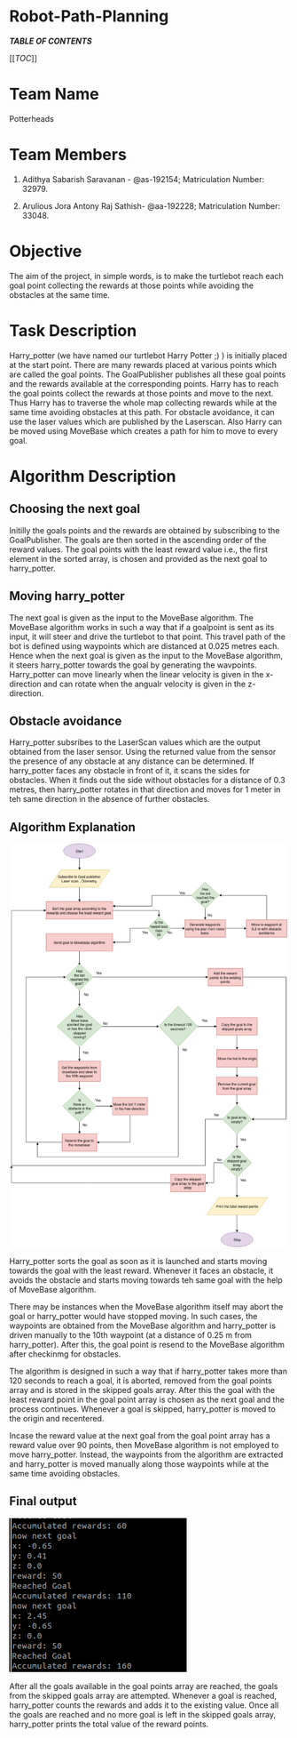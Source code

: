 # Robot-Path-Planning

_**TABLE OF CONTENTS**_

[[_TOC_]]

# Team Name
Potterheads

# Team Members
1. Adithya Sabarish Saravanan - @as-192154;
      Matriculation Number: 32979.
   
2. Arulious Jora Antony Raj Sathish- @aa-192228;
      Matriculation Number: 33048.

# Objective
The aim of the project, in simple words, is to make the turtlebot reach each goal point collecting the rewards at those points while avoiding the obstacles at the same time.

# Task Description
Harry_potter (we have named our turtlebot Harry Potter ;) ) is initially placed at the start point. There are many rewards placed at various points which are called the goal points. The GoalPublisher publishes all these goal points and the rewards available at the corresponding points. Harry has to reach the goal points collect the rewards at those points and move to the next. Thus Harry has to traverse the whole map collecting rewards while at the same time avoiding obstacles at this path. For obstacle avoidance, it can use the laser values which are published by the Laserscan. Also Harry can be moved using MoveBase which creates a path for him to move to every goal.

# Algorithm Description

## Choosing the next goal
Initilly the goals points and the rewards are obtained by subscribing to the GoalPublisher. The goals are then sorted in the ascending order of the reward values. The goal points with the least reward value i.e., the first element in the sorted array, is chosen and provided as the next goal to harry_potter. 

## Moving harry_potter
The next goal is given as the input to the MoveBase algorithm. The MoveBase algorithm works in such a way that if a goalpoint is sent as its input, it will steer and drive the turtlebot to that point. This travel path of the bot is defined using waypoints which are distanced at 0.025 metres each. Hence when the next goal is given as the input to the MoveBase algorithm, it steers harry_potter towards the goal by generating the wavpoints. Harry_potter can move linearly when the linear velocity is given in the x-direction and can rotate when the angualr velocity is given in the z-direction. 

## Obstacle avoidance
Harry_potter subsribes to the LaserScan values which are the output obtained from the laser sensor. Using the returned value from the sensor the presence of any obstacle at any distance can be determined. If harry_potter faces any obstacle in front of it, it scans the sides for obstacles. When it finds out the side without obstacles for a distance of 0.3 metres, then harry_potter rotates in that direction and moves for 1 meter in teh same direction in the absence of further obstacles.

## Algorithm Explanation

![flow](flow.jpg)

Harry_potter sorts the goal as soon as it is launched and starts moving towards the goal with the least reward. Whenever it faces an obstacle, it avoids the obstacle and starts moving towards teh same goal with the help of MoveBase algorithm.

There may be instances when the MoveBase algorithm itself may abort the goal or harry_potter would have stopped moving. In such cases, the waypoints are obtained from the MoveBase algorithm and harry_potter is driven manually to the 10th waypoint (at a distance of 0.25 m from harry_potter). After this, the goal point is resend to the MoveBase algorithm after checkinmg for obstacles. 

The algorithm is designed in such a way that if harry_potter takes more than 120 seconds to reach a goal, it is aborted, removed from the goal points array and is stored in the skipped goals array. After this the goal with the least reward point in the goal point array is chosen as the next goal and the process continues. Whenever a goal is skipped, harry_potter is moved to the origin and recentered. 

Incase the reward value at the next goal from the goal point array has a reward value over 90 points, then MoveBase algorithm is not employed to move harry_potter. Instead, the waypoints from the algorithm are extracted and harry_potter is moved manually along those waypoints while at the same time avoiding obstacles. 

## Final output
![OUTPUT](output.png)

After all the goals available in the goal points array are reached, the goals from the skipped goals array are attempted. Whenever a goal is reached, harry_potter counts the rewards and adds it to the existing value. Once all the goals are reached and no more goal is left in the skipped goals array, harry_potter prints the total value of the reward points. 


